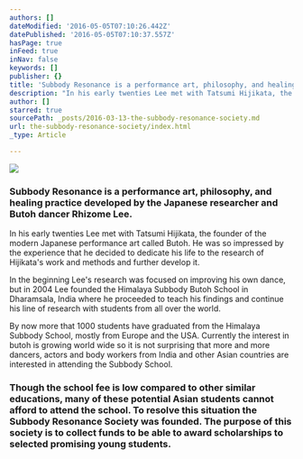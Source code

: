 ```yaml
---
authors: []
dateModified: '2016-05-05T07:10:26.442Z'
datePublished: '2016-05-05T07:10:37.557Z'
hasPage: true
inFeed: true
inNav: false
keywords: []
publisher: {}
title: 'Subbody Resonance is a performance art, philosophy, and healing practice developed by the Japanese researcher and Butoh dancer Rhizome Lee.'
description: "In his early twenties Lee met with Tatsumi Hijikata, the founder of the modern Japanese performance art called Butoh. He was so impressed by the experience that he decided to dedicate his life to the research of Hijikata's work and methods and further develop it."
author: []
starred: true
sourcePath: _posts/2016-03-13-the-subbody-resonance-society.md
url: the-subbody-resonance-society/index.html
_type: Article

---
```

![](https://s3-us-west-2.amazonaws.com/the-grid-img/p/569328808cb280f1eb8f687345a13102c059e4a4.jpg)

### Subbody Resonance is a performance art, philosophy, and healing practice developed by the Japanese researcher and Butoh dancer Rhizome Lee.

In his early twenties Lee met with Tatsumi Hijikata, the founder of the modern Japanese performance art called Butoh. He was so impressed by the experience that he decided to dedicate his life to the research of Hijikata's work and methods and further develop it.

In the beginning Lee's research was focused on improving his own dance, but in 2004 Lee founded the Himalaya Subbody Butoh School in Dharamsala, India where he proceeded to teach his findings and continue his line of research with students from all over the world.

By now more that 1000 students have graduated from the Himalaya Subbody School, mostly from Europe and the USA. Currently the interest in butoh is growing world wide so it is not surprising that more and more dancers, actors and body workers from India and other Asian countries are interested in attending the Subbody School.

### Though the school fee is low compared to other similar educations, many of these potential Asian students cannot afford to attend the school. To resolve this situation the Subbody Resonance Society was founded. The purpose of this society is to collect funds to be able to award scholarships to selected promising young students.